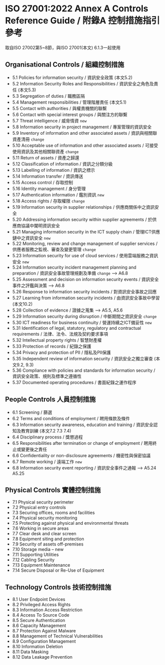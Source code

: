 # ISO 27001:2022 Annex A Controls Reference Guide / 附錄A 控制措施指引參考
取自ISO 27002第5~8節，與ISO 27001(本文) 6.1.3一起使用

## Organisational Controls / 組織控制措施
* 5.1 Policies for information security / 資訊安全政策 (本文5.2)
* 5.2 Information Security Roles and Responsibilities / 資訊安全之角色及責任 (本文5.3)
* 5.3 Segregation of duties / 職務區隔
* 5.4 Management responsibilities / 管理階層責任 (本文5.1)
* 5.5 Contact with authorities / 與權責機關的聯繫 
* 5.6 Contact with special interest groups / 與關注方的聯繫
* 5.7 Threat intelligence / 威脅情資 `new` 
* 5.8 Information security in project management / 專案管理的資訊安全
* 5.9 Inventory of information and other associated assets / 資訊與相關聯資產清冊 `change`
* 5.10 Acceptable use of information and other associated assets / 可接受使用資訊及其他相關聯資產 `change`
* 5.11 Return of assets / 資產之歸還
* 5.12 Classification of information / 資訊之分類分級
* 5.13 Labelling of information / 資訊之標示
* 5.14 Information transfer / 資訊傳送
* 5.15 Access control / 存取控制
* 5.16 Identity management / 身分管理
* 5.17 Authentication information / 鑑別資訊 `new`
* 5.18 Access rights / 存取權限 `change`
* 5.19 Information security in supplier relationships / 供應商關係中之資訊安全
* 5.20 Addressing information security within supplier agreements / 於供應商協議中闡明資訊安全
* 5.21 Managing information security in the ICT supply chain / 管理ICT供應鏈中之資訊安全 `new`
* 5.22 Monitoring, review and change management of supplier services / 供應者服務之監視、審查及變更管理 `change`
* 5.23 Information security for use of cloud services / 使用雲端服務之資訊安全 `new`
* 5.24 Information security incident management planning and preparation / 資訊安全事故管理規劃及準備 `change` --> A6.8
* 5.25 Assessment and decision on information security events / 資訊安全事件之評鑑與決策 --> A6.8
* 5.26 Response to information security incidents / 對資訊安全事故之回應
* 5.27 Learning from information security incidents / 由資訊安全事故中學習 (本文10.2)
* 5.28 Collection of evidence / 證據之蒐集 --> A5.5, A5.6
* 5.29 Information security during disruption / 中斷期間之資訊安全 `change`
* 5.30 ICT readiness for business continuity / 營運持續之ICT備妥性 `new`
* 5.31 Identification of legal, statutory, regulatory and contractual requirements / 法律、法令、法規及契約要求事項
* 5.32 Intellectual property rights / 智慧財產權
* 5.33 Protection of records / 紀錄之保護 
* 5.34 Privacy and protection of PII / 隱私及PII保護
* 5.35 Independent review of information security / 資訊安全之獨立審查 (本文9.2, 9.3)
* 5.36 Compliance with policies and standards for information security / 資訊安全政策、規則及標準之遵循性
* 5.37 Documented operating procedures / 書面紀錄之運作程序

 ## People Controls 人員控制措施
* 6.1 Screening / 篩選
* 6.2 Terms and conditions of employment / 聘用條款及條件
* 6.3 Information security awareness, education and training / 資訊安全認知及教育訓練 (本文7.2 7.3 7.4)
* 6.4 Disciplinary process / 獎懲過程
* 6.5 Responsibilities after termination or change of employment / 聘用終止或變更後之責任
* 6.6 Confidentiality or non-disclosure agreements / 機密性與保密協議
* 6.7 Remote working / 遠端工作 `new`
* 6.8 Information security event reporting / 資訊安全事件之通報 --> A5.24 A5.25

 ## Physical Controls 實體控制措施
* 7.1 Physical security perimeter
* 7.2 Physical entry controls
* 7.3 Securing offices, rooms and facilities
* 7.4 Physical security monitoring
* 7.5 Protecting against physical and environmental threats
* 7.6 Working in secure areas
* 7.7 Clear desk and clear screen
* 7.8 Equipment siting and protection
* 7.9 Security of assets off-premises
* 7.10 Storage media – new
* 7.11 Supporting Utilities
* 7.12 Cabling Security
* 7.13 Equipment Maintenance
* 7.14 Secure Disposal or Re-Use of Equipment

 ## Technology Controls 技術控制措施
* 8.1 User Endpoint Devices
* 8.2 Privileged Access Rights
* 8.3 Information Access Restriction
* 8.4 Access To Source Code
* 8.5 Secure Authentication
* 8.6 Capacity Management
* 8.7 Protection Against Malware
* 8.8 Management of Technical Vulnerabilities
* 8.9 Configuration Management 
* 8.10 Information Deletion
* 8.11 Data Masking
* 8.12 Data Leakage Prevention
